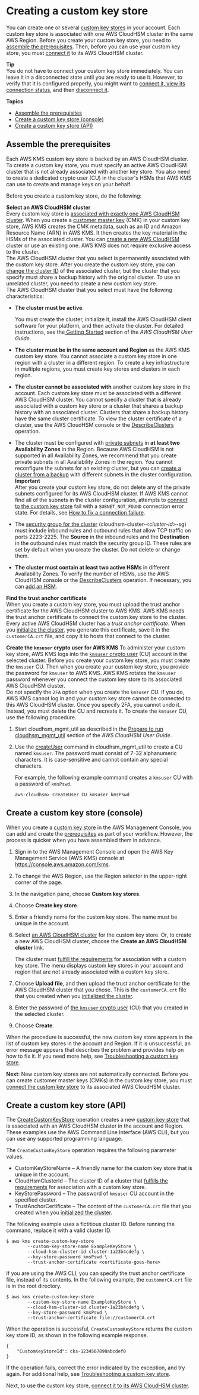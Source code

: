 # Creating a custom key store<a name="create-keystore"></a>

You can create one or several [custom key stores](key-store-concepts.md#concept-custom-key-store) in your account\. Each custom key store is associated with one AWS CloudHSM cluster in the same AWS Region\. Before you create your custom key store, you need to [assemble the prerequisites](#before-keystore)\. Then, before you can use your custom key store, you must [connect it](disconnect-keystore.md) to its AWS CloudHSM cluster\. 

**Tip**  
You do not have to connect your custom key store immediately\. You can leave it in a disconnected state until you are ready to use it\. However, to verify that it is configured properly, you might want to [connect it](disconnect-keystore.md),[ view its connection status](view-keystore.md), and then [disconnect it](disconnect-keystore.md)\.

**Topics**
+ [Assemble the prerequisites](#before-keystore)
+ [Create a custom key store \(console\)](#create-keystore-console)
+ [Create a custom key store \(API\)](#create-keystore-api)

## Assemble the prerequisites<a name="before-keystore"></a>

Each AWS KMS custom key store is backed by an AWS CloudHSM cluster\. To create a custom key store, you must specify an active AWS CloudHSM cluster that is not already associated with another key store\. You also need to create a dedicated crypto user \(CU\) in the cluster's HSMs that AWS KMS can use to create and manage keys on your behalf\.

Before you create a custom key store, do the following:

**Select an AWS CloudHSM cluster**  
Every custom key store is [associated with exactly one AWS CloudHSM cluster](key-store-concepts.md#concept-cluster)\. When you create a [customer master key](concepts.md#master_keys) \(CMK\) in your custom key store, AWS KMS creates the CMK metadata, such as an ID and Amazon Resource Name \(ARN\) in AWS KMS\. It then creates the key material in the HSMs of the associated cluster\. You can [create a new AWS CloudHSM](https://docs.aws.amazon.com/cloudhsm/latest/userguide/getting-started.html) cluster or use an existing one\. AWS KMS does not require exclusive access to the cluster\.  
The AWS CloudHSM cluster that you select is permanently associated with the custom key store\. After you create the custom key store, you can [change the cluster ID](update-keystore.md) of the associated cluster, but the cluster that you specify must share a backup history with the original cluster\. To use an unrelated cluster, you need to create a new custom key store\.  
The AWS CloudHSM cluster that you select must have the following characteristics:  
+ **The cluster must be active**\. 

  You must create the cluster, initialize it, install the AWS CloudHSM client software for your platform, and then activate the cluster\. For detailed instructions, see the[ Getting Started](https://docs.aws.amazon.com/cloudhsm/latest/userguide/getting-started.html) section of the *AWS CloudHSM User Guide*\.
+ **The cluster must be in the same account and Region** as the AWS KMS custom key store\. You cannot associate a custom key store in one region with a cluster in a different region\. To create a key infrastructure in multiple regions, you must create key stores and clusters in each region\.
+ **The cluster cannot be associated with** another custom key store in the account\. Each custom key store must be associated with a different AWS CloudHSM cluster\. You cannot specify a cluster that is already associated with a custom key store or a cluster that shares a backup history with an associated cluster\. Clusters that share a backup history have the same cluster certificate\. To view the cluster certificate of a cluster, use the AWS CloudHSM console or the [DescribeClusters](https://docs.aws.amazon.com/cloudhsm/latest/APIReference/API_DescribeClusters.html) operation\.
+ The cluster must be configured with [private subnets](https://docs.aws.amazon.com/cloudhsm/latest/userguide/create-subnets.html) in **at least two Availability Zones** in the Region\. Because AWS CloudHSM is not supported in all Availability Zones, we recommend that you create private subnets in all Availability Zones in the region\. You cannot reconfigure the subnets for an existing cluster, but you can [create a cluster from a backup](https://docs.aws.amazon.com/cloudhsm/latest/userguide/create-cluster-from-backup.html) with different subnets in the cluster configuration\.
**Important**  
After you create your custom key store, do not delete any of the private subnets configured for its AWS CloudHSM cluster\. If AWS KMS cannot find all of the subnets in the cluster configuration, attempts to [connect to the custom key store](disconnect-keystore.md) fail with a `SUBNET_NOT_FOUND` connection error state\. For details, see [How to fix a connection failure](fix-keystore.md#fix-keystore-failed)\.
+ The [security group for the cluster](https://docs.aws.amazon.com/cloudhsm/latest/userguide/configure-sg.html) \(cloudhsm\-cluster\-*<cluster\-id>*\-sg\) must include inbound rules and outbound rules that allow TCP traffic on ports 2223\-2225\. The **Source** in the inbound rules and the **Destination** in the outbound rules must match the security group ID\. These rules are set by default when you create the cluster\. Do not delete or change them\.
+ **The cluster must contain at least two active HSMs** in different Availability Zones\. To verify the number of HSMs, use the AWS CloudHSM console or the [DescribeClusters](https://docs.aws.amazon.com/cloudhsm/latest/APIReference/API_DescribeClusters.html) operation\. If necessary, you can [add an HSM](https://docs.aws.amazon.com/cloudhsm/latest/userguide/add-remove-hsm.html#add-hsm)\.

**Find the trust anchor certificate**  
When you create a custom key store, you must upload the trust anchor certificate for the AWS CloudHSM cluster to AWS KMS\. AWS KMS needs the trust anchor certificate to connect the custom key store to the cluster\.  
Every active AWS CloudHSM cluster has a *trust anchor certificate*\. When you [initialize the cluster](https://docs.aws.amazon.com/cloudhsm/latest/userguide/initialize-cluster.html#sign-csr), you generate this certificate, save it in the `customerCA.crt` file, and copy it to hosts that connect to the cluster\.

**Create the `kmsuser` crypto user for AWS KMS**  <a name="kmsuser-concept"></a>
To administer your custom key store, AWS KMS logs into the [`kmsuser` crypto user](key-store-concepts.md#concept-kmsuser) \(CU\) account in the selected cluster\. Before you create your custom key store, you must create the `kmsuser` CU\. Then when you create your custom key store, you provide the password for `kmsuser` to AWS KMS\. AWS KMS rotates the `kmsuser` password whenever you connect the custom key store to its associated AWS CloudHSM cluster\.  
Do not specify the `2FA` option when you create the `kmsuser` CU\. If you do, AWS KMS cannot log in and your custom key store cannot be connected to this AWS CloudHSM cluster\. Once you specify 2FA, you cannot undo it\. Instead, you must delete the CU and recreate it\.
To create the `kmsuser` CU, use the following procedure\.  

1. Start cloudhsm\_mgmt\_util as described in the [Prepare to run cloudhsm\_mgmt\_util](https://docs.aws.amazon.com/cloudhsm/latest/userguide/cloudhsm_mgmt_util-getting-started.html#cloudhsm_mgmt_util-setup) section of the *AWS CloudHSM User Guide*\.

1. Use the [createUser](https://docs.aws.amazon.com/cloudhsm/latest/userguide/cloudhsm_mgmt_util-createUser.html) command in cloudhsm\_mgmt\_util to create a CU named `kmsuser`\. The password must consist of 7\-32 alphanumeric characters\. It is case\-sensitive and cannot contain any special characters\.

   For example, the following example command creates a `kmsuser` CU with a password of `kmsPswd`\. 

   ```
   aws-cloudhsm> createUser CU kmsuser kmsPswd
   ```

## Create a custom key store \(console\)<a name="create-keystore-console"></a>

When you create a [custom key store](key-store-concepts.md#concept-custom-key-store) in the AWS Management Console, you can add and create the [prerequisites](#before-keystore) as part of your workflow\. However, the process is quicker when you have assembled them in advance\.

1. Sign in to the AWS Management Console and open the AWS Key Management Service \(AWS KMS\) console at [https://console\.aws\.amazon\.com/kms](https://console.aws.amazon.com/kms)\.

1. To change the AWS Region, use the Region selector in the upper\-right corner of the page\.

1. In the navigation pane, choose **Custom key stores**\.

1. Choose **Create key store**\.

1. Enter a friendly name for the custom key store\. The name must be unique in the account\.

1. Select [an AWS CloudHSM cluster](key-store-concepts.md#concept-cluster) for the custom key store\. Or, to create a new AWS CloudHSM cluster, choose the **Create an AWS CloudHSM cluster** link\.

   The cluster must [fulfill the requirements](#before-keystore) for association with a custom key store\. The menu displays custom key stores in your account and region that are not already associated with a custom key store\.

1. Choose **Upload file**, and then upload the trust anchor certificate for the AWS CloudHSM cluster that you chose\. This is the `customerCA.crt` file that you created when you [initialized the cluster](https://docs.aws.amazon.com/cloudhsm/latest/userguide/initialize-cluster.html#sign-csr)\.

1. Enter the password of [the `kmsuser` crypto user](key-store-concepts.md#concept-kmsuser) \(CU\) that you created in the selected cluster\. 

1. Choose **Create**\.

When the procedure is successful, the new custom key store appears in the list of custom key stores in the account and Region\. If it is unsuccessful, an error message appears that describes the problem and provides help on how to fix it\. If you need more help, see [Troubleshooting a custom key store](fix-keystore.md)\.

**Next**: New custom key stores are not automatically connected\. Before you can create customer master keys \(CMKs\) in the custom key store, you must [connect the custom key store](disconnect-keystore.md) to its associated AWS CloudHSM cluster\.

## Create a custom key store \(API\)<a name="create-keystore-api"></a>

The [CreateCustomKeyStore](https://docs.aws.amazon.com/kms/latest/APIReference/API_CreateCustomKeyStore.html) operation creates a new [custom key store](key-store-concepts.md#concept-custom-key-store) that is associated with an AWS CloudHSM cluster in the account and Region\. These examples use the AWS Command Line Interface \(AWS CLI\), but you can use any supported programming language\.

The `CreateCustomKeyStore` operation requires the following parameter values\.
+ CustomKeyStoreName – A friendly name for the custom key store that is unique in the account\.
+ CloudHsmClusterId – The cluster ID of a cluster that [fulfills the requirements](#before-keystore) for association with a custom key store\.
+ KeyStorePassword – The password of `kmsuser` CU account in the specified cluster\. 
+ TrustAnchorCertificate – The content of the `customerCA.crt` file that you created when you [initialized the cluster](https://docs.aws.amazon.com/cloudhsm/latest/userguide/initialize-cluster.html)\.

The following example uses a fictitious cluster ID\. Before running the command, replace it with a valid cluster ID\.

```
$ aws kms create-custom-key-store
        --custom-key-store-name ExampleKeyStore \
        --cloud-hsm-cluster-id cluster-1a23b4cdefg \
        --key-store-password kmsPswd \
        --trust-anchor-certificate <certificate-goes-here>
```

If you are using the AWS CLI, you can specify the trust anchor certificate file, instead of its contents\. In the following example, the `customerCA.crt` file is in the root directory\.

```
$ aws kms create-custom-key-store
        --custom-key-store-name ExampleKeyStore \
        --cloud-hsm-cluster-id cluster-1a23b4cdefg \
        --key-store-password kmsPswd \
        --trust-anchor-certificate file://customerCA.crt
```

When the operation is successful, `CreateCustomKeyStore` returns the custom key store ID, as shown in the following example response\.

```
{
    "CustomKeyStoreId": cks-1234567890abcdef0
}
```

If the operation fails, correct the error indicated by the exception, and try again\. For additional help, see [Troubleshooting a custom key store](fix-keystore.md)\.

Next, to use the custom key store, [connect it to its AWS CloudHSM cluster](disconnect-keystore.md)\.